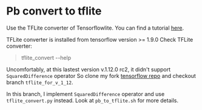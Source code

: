 # Pb convert to tflite

Use the TFLite converter of Tensorflowlite. You can find a tutorial [here](https://codelabs.developers.google.com/codelabs/tensorflow-for-poets-2-tflite/#2).

TFLite converter is installed from tensorflow version >= 1.9.0
Check TFLite converter:
> tflite_convert --help

Uncomfortably, at this lastest version v.1.12.0 rc2, it didn't support `SquaredDifference` operator
So clone my fork [tensorflow repo](https://github.com/noblakit01/tensorflow) and checkout branch `tflite_for_v_1_12`.

In this branch, I implement `SquaredDifference` operator and use `tflite_convert.py` instead.
Look at `pb_to_tflite.sh` for more details.
